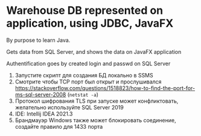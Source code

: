# Warehouse DB represented on application, using JDBC, JavaFX

By purpose to learn Java.

Gets data from SQL Server, and shows the data on JavaFX application

Authentification goes by created login and passwd on SQL Server

1) Запустите скрипт для создания БД локально в SSMS
2) Смотрите чтобы TCP порт был открыт и прослушивался https://stackoverflow.com/questions/1518823/how-to-find-the-port-for-ms-sql-server-2008 
(```netstat -a```)
3) Протокол шифрования TLS при запуске может конфликтовать, желательно используйте SQL Server 2019
4) IDE: Intellij IDEA 2021.3
5) Брандмауэр Windows также может блокировать соединение, создайте правило для 1433 порта
